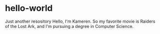 # hello-world
Just another resository
Hello, I'm Kameren. So my favorite movie is Raiders of the Lost Ark, and I'm pursuing a degree in Computer Science.
